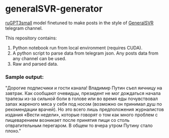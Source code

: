 # generalSVR-generator

[ruGPT3small](https://github.com/ai-forever/ru-gpts) model finetuned to make posts in the style of [GeneralSVR](https://t.me/s/generalsvr) telegram channel.  

This repository contains:
1. Python notebook run from local environment (requires CUDA).
2. A python script to parse data from telegram json. Any posts data from any channel can be used.
3. Raw and parsed data.
  
### Sample output:
"Дорогие подписчики и гости канала! Владимир Путин съел яичницу на завтрак. Как сообщают очевидцы, президент не мог дождаться начала трапезы из-за сильной боли в голове или во время еды почувствовал запах жареного мяса у себя под носом (возможно он принимал душ по рекомендации врачей). Но это всего лишь предположения журналистов издания «Вести недели», которые говорят о том как много проблем с пищеварением возникает после принятия пищи со столь отвратительным перегаром.  В общем то вчера утром Путину стало плохо."
